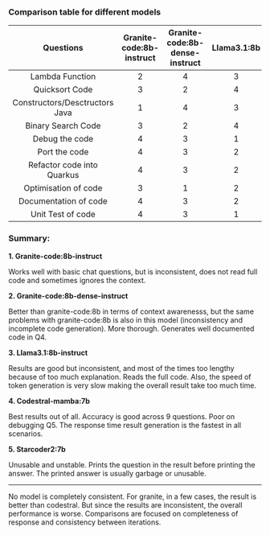 ### Comparison table for different models

| Questions | Granite-code:8b-instruct | Granite-code:8b-dense-instruct | Llama3.1:8b | Codestral-Mamba:7b | Starcoder2:7b |
| :----: | :----: | :----: | :----: | :----: | :----: |
| Lambda Function | 2 | 4 | 3 | 1 | 5 |
| Quicksort Code | 3 | 2 | 4 | 1 | 5 |
| Constructors/Desctructors Java | 1 | 4 | 3 | 2 | 5 |
| Binary Search Code | 3 | 2 | 4 | 1 | 5 |
| Debug the code | 4 | 3 | 1 | 2 | 5 |
| Port the code | 4 | 3 | 2 | 1 | 5 |
| Refactor code into Quarkus | 4 | 3 | 2 | 1 | 5 |
| Optimisation of code | 3 | 1 | 2 | 4 | 5 |
| Documentation of code | 4 | 3 | 2 | 1 | 5 |
| Unit Test of code | 4 | 3 | 1 | 2 | 5 |


### Summary:

**1. Granite-code:8b-instruct**

Works well with basic chat questions, but is inconsistent, does not read full code and sometimes ignores the context.

**2. Granite-code:8b-dense-instruct**

Better than granite-code:8b in terms of context awarenesss, but the same problems with granite-code:8b is also in this model (inconsistency and incomplete code generation). More thorough. Generates well documented code in Q4.

**3. Llama3.1:8b-instruct**

Results are good but inconsistent, and most of the times too lengthy because of too much explanation. Reads the full code. Also, the speed of token generation is very slow making the overall result take too much time.

**4. Codestral-mamba:7b**

Best results out of all. Accuracy is good across 9 questions. Poor on debugging Q5. The response time result generation is the fastest in all scenarios. 

**5. Starcoder2:7b**

Unusable and unstable. Prints the question in the result before printing the answer. The printed answer is usually garbage or unusable.

---------------------------------------------------------------------------------------------------

No model is completely consistent. For granite, in a few cases, the result is better than codestral. But since the results are inconsistent, the overall performance is worse.
Comparisons are focused on completeness of response and consistency between iterations.
